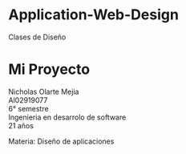 # Application-Web-Design
Clases de Diseño

# Mi Proyecto  

Nicholas Olarte Mejia  
Al02919077  
6° semestre  
Ingenieria en desarrolo de software  
21 años 

Materia: Diseño de aplicaciones
